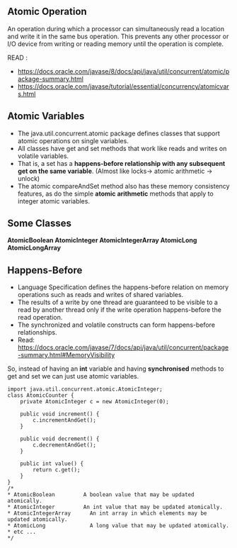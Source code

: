 ## Atomic Operation 
An operation during which a processor can simultaneously read a location and write it in the same bus operation. 
This prevents any other processor or I/O device from writing or reading memory until the operation is complete.

READ : 
* https://docs.oracle.com/javase/8/docs/api/java/util/concurrent/atomic/package-summary.html
* https://docs.oracle.com/javase/tutorial/essential/concurrency/atomicvars.html

## Atomic Variables
* The java.util.concurrent.atomic package defines classes that support atomic operations on single variables. 
* All classes have get and set methods that work like reads and writes on volatile variables. 
* That is, a set has a **happens-before relationship with any subsequent get on the same variable**. (Almost like locks-> atomic arithmetic -> unlock)
* The atomic compareAndSet method also has these memory consistency features, as do the simple **atomic arithmetic** methods that apply to integer atomic variables.

## Some Classes 
**AtomicBoolean	AtomicInteger	AtomicIntegerArray	AtomicLong	AtomicLongArray**

## Happens-Before
* Language Specification defines the happens-before relation on memory operations such as reads and writes of shared variables. 
* The results of a write by one thread are guaranteed to be visible to a read by another thread only if the write operation happens-before the read operation. 
* The synchronized and volatile constructs can form happens-before relationships.
* Read: https://docs.oracle.com/javase/7/docs/api/java/util/concurrent/package-summary.html#MemoryVisibility
 
So, instead of having an **int** variable and having **synchronised** methods to get and set we can just use atomic variables. 
```
import java.util.concurrent.atomic.AtomicInteger;
class AtomicCounter {
    private AtomicInteger c = new AtomicInteger(0);

    public void increment() {
        c.incrementAndGet();
    }

    public void decrement() {
        c.decrementAndGet();
    }

    public int value() {
        return c.get();
    }
}
/*
* AtomicBoolean	        A boolean value that may be updated atomically.
* AtomicInteger	        An int value that may be updated atomically.
* AtomicIntegerArray	  An int array in which elements may be updated atomically.
* AtomicLong	          A long value that may be updated atomically.
* etc ... 
*/
```
